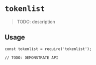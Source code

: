 # `tokenlist`

> TODO: description

## Usage

```
const tokenlist = require('tokenlist');

// TODO: DEMONSTRATE API
```
